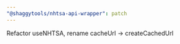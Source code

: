 ```yaml
---
"@shaggytools/nhtsa-api-wrapper": patch
---
```


Refactor useNHTSA, rename cacheUrl -> createCachedUrl
